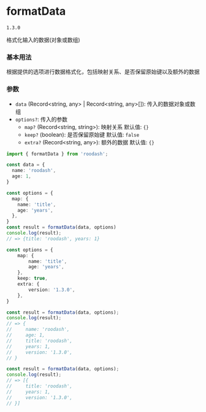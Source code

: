 # formatData

`1.3.0`

格式化输入的数据(对象或数组)

### 基本用法
根据提供的选项进行数据格式化，包括映射关系、是否保留原始键以及额外的数据

### 参数
- `data` (Record<string, any> | Record<string, any>[]): 传入的数据对象或数组
- `options?`: 传入的参数
  - `map?` (Record<string, string>): 映射关系 默认值: `{}`
  - `keep?` (boolean): 是否保留原始键 默认值: `false`
  - `extra?` (Record<string, any>): 额外的数据 默认值: `{}`

```typescript
import { formatData } from 'roodash';

const data = {
  name: 'roodash',
  age: 1,
}

const options = {
  map: {
    name: 'title',
    age: 'years',
  },
}
const result = formatData(data, options)
console.log(result);
// => {title: 'roodash', years: 1}

const options = {
    map: {
        name: 'title',
        age: 'years',
    },
    keep: true,
    extra: {
        version: '1.3.0',
    },
}

const result = formatData(data, options);
console.log(result);
// => {
//     name: 'roodash',
//     age: 1,
//     title: 'roodash',
//     years: 1,
//     version: '1.3.0',
// }

const result = formatData(data, options);
console.log(result);
// => [{
//     title: 'roodash',
//     years: 1,
//     version: '1.3.0',
// }]
```
